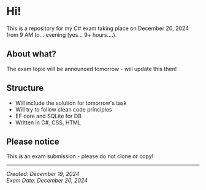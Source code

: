 # Hi!

This is a repository for my C# exam taking place on December 20, 2024 from 9 AM to... evening (yes... 9+ hours....). 

## About what?
The exam topic will be announced tomorrow - will update this then!

## Structure
- Will include the solution for tomorrow's task
- Will try to follow clean code principles
- EF core and SQLite for DB 
- Written in C#, CSS, HTML

## Please notice
This is an exam submission - please do not clone or copy!

---
*Created: December 19, 2024*  
*Exam Date: December 20, 2024*
